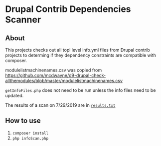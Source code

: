 # Drupal Contrib Dependencies Scanner

## About
This projects checks out all topl level info.yml files from Drupal contrib projects to determing if they dependency constraints are compatible with composer.

modulelistmachinenames.csv was copied from https://github.com/mcdwayne/d9-drupal-check-allthemodules/blob/master/modulelistmachinenames.csv

`getInfoFiles.php` does not need to be run unless the info files need to be updated.

The results of a scan on 7/29/2019 are in [`results.txt`](results.txt)

## How to use
1. `composer install`
2. `php infoScan.php` 
